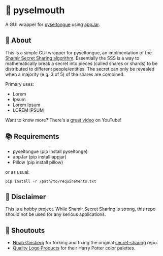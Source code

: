 # :snake: pyselmouth
A GUI wrapper for [pyseltongue](https://github.com/ginsburgnm/pyseltongue) using [appJar](https://github.com/jarvisteach/appJar).

## :closed_lock_with_key: About
This is a simple GUI wrapper for pyseltongue, an implmentation of the [Shamir Secret Sharing algorithm](https://en.wikipedia.org/wiki/Shamir%27s_Secret_Sharing). 
Essentially the SSS is a way to mathematically break a secret into pieces (called shares or shards) to be distributed to different people/entities. The secret can only be revealed when a majority (e.g. 3 of 5) of the shares are combined.

Primary uses:
- Lorem
- Ipsum
- Lorem Ipsum
- LOREM IPSUM

Want to know more? There's a [great video](https://www.youtube.com/watch?v=iFY5SyY3IMQ) on YouTube!

## :books: Requirements
- pyseltongue (pip install pyseltonge)
- appJar (pip install appjar)
- Pillow (pip install pillow)

or as usual:
```
pip install -r /path/to/requirements.txt
```

## :eyes: Disclaimer
This is a hobby project. While Shamir Secret Sharing is strong, this repo should not be used for any serious applications.

## :mega: Shoutouts
- [Noah Ginsberg](https://github.com/ginsburgnm) for forking and fixing the original [secret-sharing](https://github.com/shea256/secret-sharing) repo.
- [Quality Logo Products](https://www.qualitylogoproducts.com/blog/harry-potter-color-schemes/) for their Harry Potter color palettes.